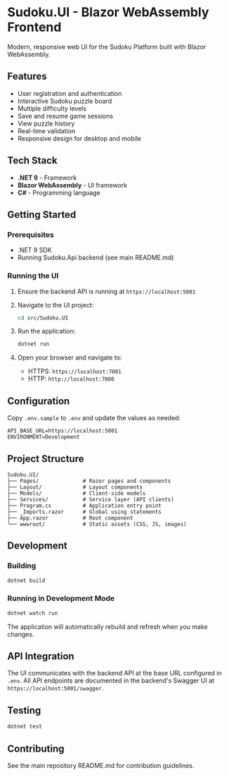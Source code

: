 # Sudoku.UI - Blazor WebAssembly Frontend

Modern, responsive web UI for the Sudoku Platform built with Blazor WebAssembly.

## Features

- User registration and authentication
- Interactive Sudoku puzzle board
- Multiple difficulty levels
- Save and resume game sessions
- View puzzle history
- Real-time validation
- Responsive design for desktop and mobile

## Tech Stack

- **.NET 9** - Framework
- **Blazor WebAssembly** - UI framework
- **C#** - Programming language

## Getting Started

### Prerequisites

- .NET 9 SDK
- Running Sudoku.Api backend (see main README.md)

### Running the UI

1. Ensure the backend API is running at `https://localhost:5001`

2. Navigate to the UI project:
   ```bash
   cd src/Sudoku.UI
   ```

3. Run the application:
   ```bash
   dotnet run
   ```

4. Open your browser and navigate to:
   - HTTPS: `https://localhost:7001`
   - HTTP: `http://localhost:7000`

## Configuration

Copy `.env.sample` to `.env` and update the values as needed:

```env
API_BASE_URL=https://localhost:5001
ENVIRONMENT=Development
```

## Project Structure

```
Sudoku.UI/
├── Pages/              # Razor pages and components
├── Layout/             # Layout components
├── Models/             # Client-side models
├── Services/           # Service layer (API clients)
├── Program.cs          # Application entry point
├── _Imports.razor      # Global using statements
├── App.razor           # Root component
└── wwwroot/            # Static assets (CSS, JS, images)
```

## Development

### Building

```bash
dotnet build
```

### Running in Development Mode

```bash
dotnet watch run
```

The application will automatically rebuild and refresh when you make changes.

## API Integration

The UI communicates with the backend API at the base URL configured in `.env`. All API endpoints are documented in the backend's Swagger UI at `https://localhost:5001/swagger`.

## Testing

```bash
dotnet test
```

## Contributing

See the main repository README.md for contribution guidelines.
